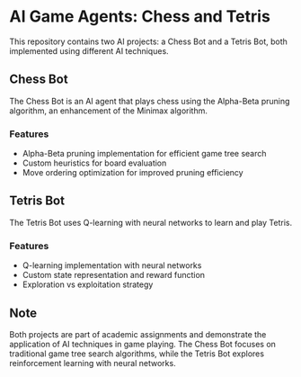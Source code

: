 # AI Game Agents: Chess and Tetris

This repository contains two AI projects: a Chess Bot and a Tetris Bot, both implemented using different AI techniques.

## Chess Bot

The Chess Bot is an AI agent that plays chess using the Alpha-Beta pruning algorithm, an enhancement of the Minimax algorithm.

### Features

- Alpha-Beta pruning implementation for efficient game tree search
- Custom heuristics for board evaluation
- Move ordering optimization for improved pruning efficiency

## Tetris Bot

The Tetris Bot uses Q-learning with neural networks to learn and play Tetris.

### Features

- Q-learning implementation with neural networks
- Custom state representation and reward function
- Exploration vs exploitation strategy

## Note

Both projects are part of academic assignments and demonstrate the application of AI techniques in game playing. The Chess Bot focuses on traditional game tree search algorithms, while the Tetris Bot explores reinforcement learning with neural networks.
